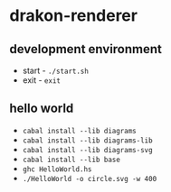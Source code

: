 # drakon-renderer

## development environment

* start - `./start.sh`
* exit - `exit`

## hello world

* `cabal install --lib diagrams`
* `cabal install --lib diagrams-lib`
* `cabal install --lib diagrams-svg`
* `cabal install --lib base`
* `ghc HelloWorld.hs` 
* `./HelloWorld -o circle.svg -w 400`